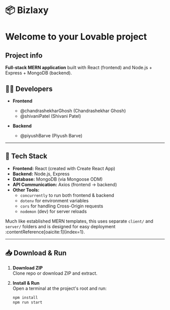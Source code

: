 # 📦 Bizlaxy

# Welcome to your Lovable project
## Project info

**Full‑stack MERN application** built with React (frontend) and Node.js + Express + MongoDB (backend).

## 👨‍💻 Developers

- **Frontend**  
  - @chandrashekharGhosh (Chandrashekhar Ghosh)  
  - @shivaniPatel (Shivani Patel)

- **Backend**  
  - @piyushBarve (Piyush Barve)


---

## 🚀 Tech Stack

- **Frontend:** React (created with Create React App)  
- **Backend:** Node.js, Express  
- **Database:** MongoDB (via Mongoose ODM)  
- **API Communication:** Axios (frontend → backend)  
- **Other Tools:**  
  - `concurrently` to run both frontend & backend  
  - `dotenv` for environment variables  
  - `cors` for handling Cross-Origin requests  
  - `nodemon` (dev) for server reloads

Much like established MERN templates, this uses separate `client/` and `server/` folders and is designed for easy deployment :contentReference[oaicite:1]{index=1}.

---

## 📥 Download & Run

1. **Download ZIP**  
   Clone repo or download ZIP and extract.

2. **Install & Run**  
   Open a terminal at the project's root and run:

   ```bash
   npm install
   npm run start
